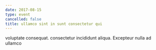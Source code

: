 ```yaml
---
date: 2017-08-15
type: event
cancelled: false
title: ullamco sint in sunt consectetur qui
---
```

voluptate consequat. consectetur incididunt aliqua. Excepteur nulla ad ullamco